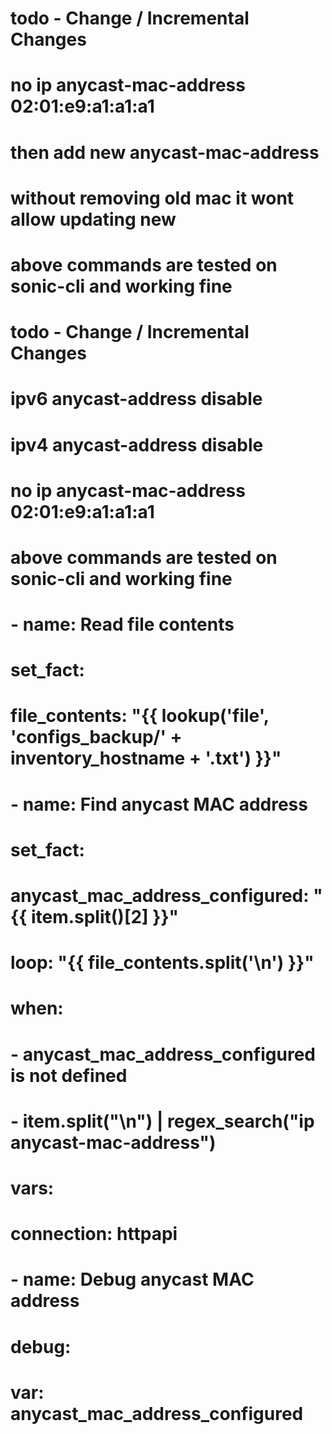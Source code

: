 # todo - Change / Incremental Changes

# no ip anycast-mac-address 02:01:e9:a1:a1:a1

# then add new anycast-mac-address

# without removing old mac it wont allow updating new

# above commands are tested on sonic-cli and working fine

# todo - Change / Incremental Changes

# ipv6 anycast-address disable

# ipv4 anycast-address disable

# no ip anycast-mac-address 02:01:e9:a1:a1:a1

# above commands are tested on sonic-cli and working fine

# - name: Read file contents

# set_fact:

# file_contents: "{{ lookup('file', 'configs_backup/' + inventory_hostname + '.txt') }}"

# - name: Find anycast MAC address

# set_fact:

# anycast_mac_address_configured: "{{ item.split()[2] }}"

# loop: "{{ file_contents.split('\n') }}"

# when:

# - anycast_mac_address_configured is not defined

# - item.split("\n") | regex_search("ip anycast-mac-address")

# vars:

# connection: httpapi

# - name: Debug anycast MAC address

# debug:

# var: anycast_mac_address_configured
